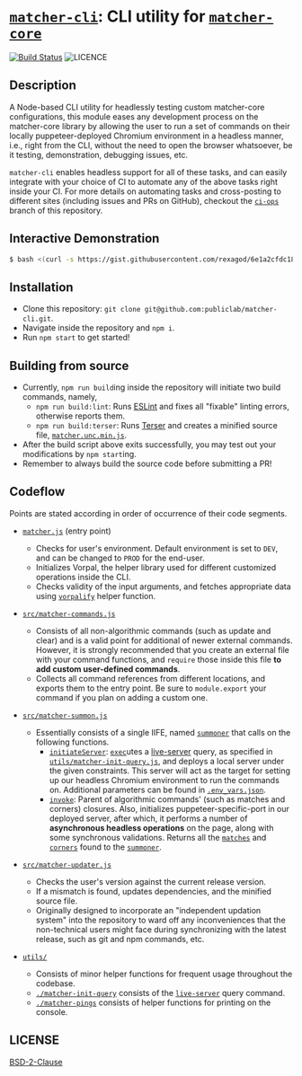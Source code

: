 # [`matcher-cli`](/): CLI utility for [`matcher-core`](https://github.com/publiclab/matcher-core)

[![Build Status](https://travis-ci.org/publiclab/matcher-cli.svg?branch=ci-ops)](https://travis-ci.org/publiclab/matcher-cli) ![LICENCE](https://img.shields.io/badge/license-BSD--2--Clause-green.svg)

## Description

A Node-based CLI utility for headlessly testing custom matcher-core configurations, this module eases any development process on the matcher-core library by allowing the user to run a set of commands on their locally puppeteer-deployed Chromium environment in a headless manner, i.e., right from the CLI, without the need to open the browser whatsoever, be it testing, demonstration, debugging issues, etc.

`matcher-cli` enables headless support for all of these tasks, and can easily integrate with your choice of CI to automate any of the above tasks right inside your CI. For more details on automating tasks and cross-posting to different sites (including issues and PRs on GitHub), checkout the [`ci-ops`](https://github.com/publiclab/matcher-cli/tree/ci-ops) branch of this repository.  

## Interactive Demonstration

```sh
$ bash <(curl -s https://gist.githubusercontent.com/rexagod/6e1a2cfdc18e1b12ff8d64b5d4e6985a/raw/e5cf33c9bb2427f25d8394d0e007cabc40a8a5da/cli-demo.sh)
```

## Installation

* Clone this repository: `git clone git@github.com:publiclab/matcher-cli.git`.
* Navigate inside the repository and `npm i`.
* Run `npm start` to get started!

## Building from source

* Currently, `npm run build`ing inside the repository will initiate two build commands, namely,
	* `npm run build:lint`: Runs [ESLint](https://eslint.org/) and fixes all "fixable" linting errors, otherwise reports them.
	* `npm run build:terser`: Runs [Terser](https://xem.github.io/terser-online/) and creates a minified source file, [`matcher.unc.min.js`](/matcher.unc.min.js).
* After the build script above exits successfully, you may test out your modifications by `npm start`ing.
* Remember to always build the source code before submitting a PR!

## Codeflow
 
Points are stated according in order of occurrence of their code segments.

* [`matcher.js`](/matcher.js) (entry point)
	* Checks for user's environment. Default environment is set to `DEV`, and can be changed to `PROD` for the end-user.
	* Initializes Vorpal, the helper library used for different customized operations inside the CLI.
	* Checks validity of the input arguments, and fetches appropriate data using [`vorpalify`](/matcher.js#L27-L39) helper function.

* [`src/matcher-commands.js`](/src/matcher-commands.js)
	* Consists of all non-algorithmic commands (such as update and clear) and is a valid point for additional of newer external commands. However, it is strongly recommended that you create an external file with your command functions, and `require` those inside this file **to add custom user-defined commands**.
	* Collects all command references from different locations, and exports them to the entry point. Be sure to `module.export` your command if you plan on adding a custom one.

* [`src/matcher-summon.js`](/src/matcher-summon.js)
	* Essentially consists of a single IIFE, named [`summoner`](/src/matcher-summon.js#L7-L13) that calls on the following functions.
		* [`initiateServer`](/src/matcher-summon.js#L15-L26): [`exec`](/src/matcher-summon.js#L16-L24)utes a [live-server](https://www.npmjs.com/package/live-server) query, as specified in [`utils/matcher-init-query.js`](/utils/matcher-init-query.js), and deploys a local server under the given constraints. This server will act as the target for setting up our headless Chromium environment to run the commands on. Additional parameters can be found in [`.env_vars.json`](/.env_vars.json).
		* [`invoke`](/src/matcher-summon.js#L28-L68): Parent of algorithmic commands' (such as matches and corners) closures. Also, initializes puppeteer-specific-port in our deployed server, after which, it performs a number of **asynchronous headless operations** on the page, along with some synchronous validations. Returns all the [`matches`](/src/matcher-summon.js#L46-L55) and [`corners`](/src/matcher-summon.js#L37-L45) found to the [`summoner`](/src/matcher-summon.js#L7-L13).

* [`src/matcher-updater.js`](/src/matcher-updater.js)
	* Checks the user's version against the current release version.
	* If a mismatch is found, updates dependencies, and the minified source file.
	* Originally designed to incorporate an "independent updation system" into the repository to ward off any inconveniences that the non-technical users might face during synchronizing with the latest release, such as git and npm commands, etc.

* [`utils/`](/utils)
	* Consists of minor helper functions for frequent usage throughout the codebase.
	* [`./matcher-init-query`](/utils/matcher-init-query.js) consists of the [`live-server`](https://www.npmjs.com/package/live-server) query command.
	* [`./matcher-pings`](/utils/matcher-pings.js) consists of helper functions for printing on the console.

## LICENSE

[BSD-2-Clause](/LICENSE)
